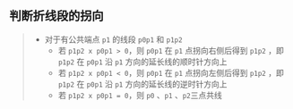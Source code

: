 ## 判断折线段的拐向

> - 对于有公共端点 `p1` 的线段 `p0p1` 和 `p1p2`
>   - 若 `p1p2 x p0p1 > 0`，则 `p0p1` 在 `p1` 点拐向右侧后得到 `p1p2` ，即 `p1p2` 在 `p0p1` 沿 `p1` 方向的延长线的顺时针方向上
>   - 若 `p1p2 x p0p1 < 0`，则 `p0p1` 在 `p1` 点拐向左侧后得到 `p1p2` ，即 `p1p2` 在 `p0p1` 沿 `p1` 方向的延长线的逆时针方向上
>   - 若 `p1p2 x p0p1 = 0`，则 `p0` 、`p1` 、`p2`三点共线
